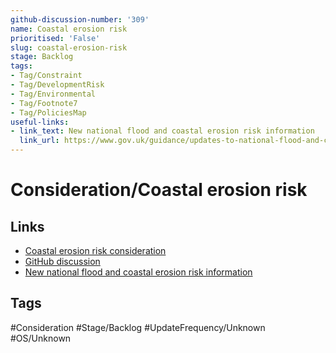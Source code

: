 ```yaml
---
github-discussion-number: '309'
name: Coastal erosion risk
prioritised: 'False'
slug: coastal-erosion-risk
stage: Backlog
tags:
- Tag/Constraint
- Tag/DevelopmentRisk
- Tag/Environmental
- Tag/Footnote7
- Tag/PoliciesMap
useful-links:
- link_text: New national flood and coastal erosion risk information
  link_url: https://www.gov.uk/guidance/updates-to-national-flood-and-coastal-erosion-risk-information
---
```


# Consideration/Coastal erosion risk



## Links

* [Coastal erosion risk consideration](https://design.planning.data.gov.uk/planning-consideration/coastal-erosion-risk)
* [GitHub discussion](https://github.com/digital-land/data-standards-backlog/discussions/309)
* [New national flood and coastal erosion risk information](https://www.gov.uk/guidance/updates-to-national-flood-and-coastal-erosion-risk-information)

## Tags

#Consideration #Stage/Backlog #UpdateFrequency/Unknown #OS/Unknown